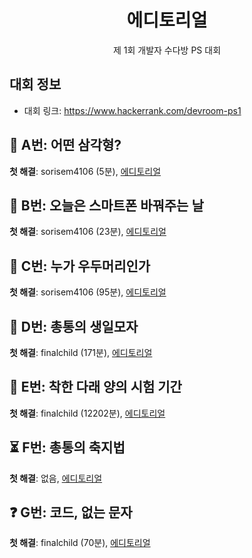 <div align="center">
    <h1>
        에디토리얼
    </h1>
    <p>
        제 1회 개발자 수다방 PS 대회
    </p>
</div>

## 대회 정보

- 대회 링크: https://www.hackerrank.com/devroom-ps1

## 🔺 A번: 어떤 삼각형?

**첫 해결**: sorisem4106 (5분), [에디토리얼](./a-what-the-triangle-is/Editorial.md)

## 📱 B번: 오늘은 스마트폰 바꿔주는 날

**첫 해결**: sorisem4106 (23분), [에디토리얼](./b-time-to-change-the-phone/Editorial.md)

## 👑 C번: 누가 우두머리인가

**첫 해결**: sorisem4106 (95분), [에디토리얼](./c-who-is-head/Editorial.md)

## 🥳 D번: 총통의 생일모자

**첫 해결**: finalchild (171분), [에디토리얼](./d-birthday-hat-of-static/Editorial.md)

## 📝 E번: 착한 다래 양의 시험 기간

**첫 해결**: finalchild (12202분), [에디토리얼](./e-kind-darae-midterms-week/Editorial.md)

## ⏳ F번: 총통의 축지법

**첫 해결**: 없음, [에디토리얼](./f-static-warps/Editorial.md)

## ❓ G번: 코드, 없는 문자

**첫 해결**: finalchild (70분), [에디토리얼](./g-code-without-chars/Editorial.md)
